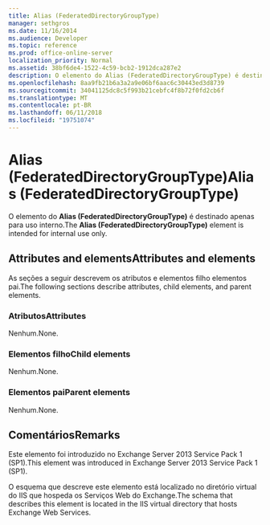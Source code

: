 ```yaml
---
title: Alias (FederatedDirectoryGroupType)
manager: sethgros
ms.date: 11/16/2014
ms.audience: Developer
ms.topic: reference
ms.prod: office-online-server
localization_priority: Normal
ms.assetid: 38bf6de4-1522-4c59-bcb2-1912dca287e2
description: O elemento do Alias (FederatedDirectoryGroupType) é destinado apenas para uso interno.
ms.openlocfilehash: 8aa9fb21b6a3a2a9e06bf6aac6c30443ed3d8739
ms.sourcegitcommit: 34041125dc8c5f993b21cebfc4f8b72f0fd2cb6f
ms.translationtype: MT
ms.contentlocale: pt-BR
ms.lasthandoff: 06/11/2018
ms.locfileid: "19751074"
---
```

# <a name="alias-federateddirectorygrouptype"></a><span data-ttu-id="672a3-103">Alias (FederatedDirectoryGroupType)</span><span class="sxs-lookup"><span data-stu-id="672a3-103">Alias (FederatedDirectoryGroupType)</span></span>

<span data-ttu-id="672a3-104">O elemento do **Alias (FederatedDirectoryGroupType)** é destinado apenas para uso interno.</span><span class="sxs-lookup"><span data-stu-id="672a3-104">The **Alias (FederatedDirectoryGroupType)** element is intended for internal use only.</span></span> 

## <a name="attributes-and-elements"></a><span data-ttu-id="672a3-105">Attributes and elements</span><span class="sxs-lookup"><span data-stu-id="672a3-105">Attributes and elements</span></span>

<span data-ttu-id="672a3-106">As seções a seguir descrevem os atributos e elementos filho elementos pai.</span><span class="sxs-lookup"><span data-stu-id="672a3-106">The following sections describe attributes, child elements, and parent elements.</span></span>
  
### <a name="attributes"></a><span data-ttu-id="672a3-107">Atributos</span><span class="sxs-lookup"><span data-stu-id="672a3-107">Attributes</span></span>

<span data-ttu-id="672a3-108">Nenhum.</span><span class="sxs-lookup"><span data-stu-id="672a3-108">None.</span></span>
  
### <a name="child-elements"></a><span data-ttu-id="672a3-109">Elementos filho</span><span class="sxs-lookup"><span data-stu-id="672a3-109">Child elements</span></span>

<span data-ttu-id="672a3-110">Nenhum.</span><span class="sxs-lookup"><span data-stu-id="672a3-110">None.</span></span>
  
### <a name="parent-elements"></a><span data-ttu-id="672a3-111">Elementos pai</span><span class="sxs-lookup"><span data-stu-id="672a3-111">Parent elements</span></span>

<span data-ttu-id="672a3-112">Nenhum.</span><span class="sxs-lookup"><span data-stu-id="672a3-112">None.</span></span>
  
## <a name="remarks"></a><span data-ttu-id="672a3-113">Comentários</span><span class="sxs-lookup"><span data-stu-id="672a3-113">Remarks</span></span>

<span data-ttu-id="672a3-114">Este elemento foi introduzido no Exchange Server 2013 Service Pack 1 (SP1).</span><span class="sxs-lookup"><span data-stu-id="672a3-114">This element was introduced in Exchange Server 2013 Service Pack 1 (SP1).</span></span>
  
<span data-ttu-id="672a3-115">O esquema que descreve este elemento está localizado no diretório virtual do IIS que hospeda os Serviços Web do Exchange.</span><span class="sxs-lookup"><span data-stu-id="672a3-115">The schema that describes this element is located in the IIS virtual directory that hosts Exchange Web Services.</span></span>
  

